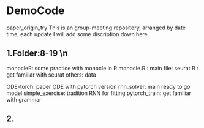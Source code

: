 # DemoCode
 paper_origin_try
 This is an group-meeting repository, arranged by date time, each update I will add some discription down here.
 
 ## 1.Folder:8-19 \n
   monocleR: some practice with monocle in R
             monocle.R : main file: 
             seurat.R : get familiar with seurat
             others: data 
             
   ODE-torch: paper ODE with pytorch version
             rnn_solver: main ready to go model
             simple_exercise: tradition RNN for fitting
             pytorch_train: get familiar with grammar
   
   
 ## 2.
 
